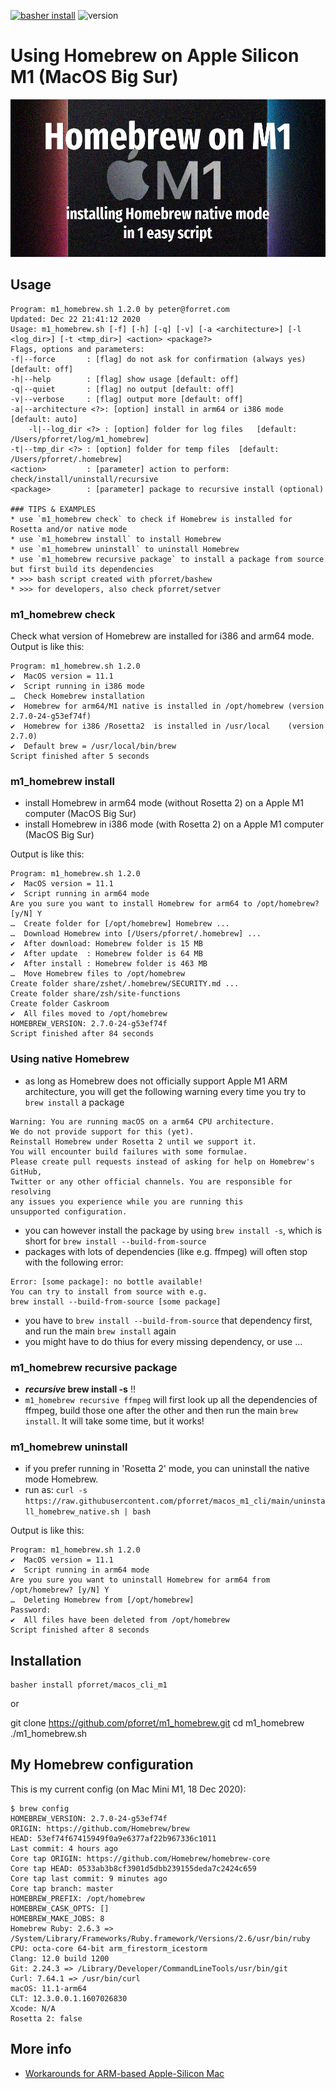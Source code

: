 [![basher install](https://img.shields.io/badge/basher-install-white?logo=gnu-bash&style=flat)](https://basher.gitparade.com/package/)
![version](https://img.shields.io/github/v/release/pforret/macos_m1_cli)

# Using Homebrew on Apple Silicon M1 (MacOS Big Sur)

![](doc/m1_homebrew.jpg)

## Usage

    Program: m1_homebrew.sh 1.2.0 by peter@forret.com
    Updated: Dec 22 21:41:12 2020
    Usage: m1_homebrew.sh [-f] [-h] [-q] [-v] [-a <architecture>] [-l <log_dir>] [-t <tmp_dir>] <action> <package?>
    Flags, options and parameters:
    -f|--force       : [flag] do not ask for confirmation (always yes) [default: off]
    -h|--help        : [flag] show usage [default: off]
    -q|--quiet       : [flag] no output [default: off]
    -v|--verbose     : [flag] output more [default: off]
    -a|--architecture <?>: [option] install in arm64 or i386 mode  [default: auto]
        -l|--log_dir <?> : [option] folder for log files   [default: /Users/pforret/log/m1_homebrew]
    -t|--tmp_dir <?> : [option] folder for temp files  [default: /Users/pforret/.homebrew]
    <action>         : [parameter] action to perform: check/install/uninstall/recursive
    <package>        : [parameter] package to recursive install (optional)
    
    ### TIPS & EXAMPLES
    * use `m1_homebrew check` to check if Homebrew is installed for Rosetta and/or native mode
    * use `m1_homebrew install` to install Homebrew
    * use `m1_homebrew uninstall` to uninstall Homebrew
    * use `m1_homebrew recursive package` to install a package from source but first build its dependencies
    * >>> bash script created with pforret/bashew
    * >>> for developers, also check pforret/setver


### m1_homebrew check

Check what version of Homebrew are installed for i386 and arm64 mode.
Output is like this:
```
Program: m1_homebrew.sh 1.2.0
✔  MacOS version = 11.1
✔  Script running in i386 mode
…  Check Homebrew installation
✔  Homebrew for arm64/M1 native is installed in /opt/homebrew (version 2.7.0-24-g53ef74f)
✔  Homebrew for i386 /Rosetta2  is installed in /usr/local    (version 2.7.0)
✔  Default brew = /usr/local/bin/brew
Script finished after 5 seconds
```


### m1_homebrew install

* install Homebrew in arm64 mode (without Rosetta 2) on a Apple M1 computer (MacOS Big Sur)
* install Homebrew in i386 mode (with Rosetta 2) on a Apple M1 computer (MacOS Big Sur)

Output is like this:
```
Program: m1_homebrew.sh 1.2.0
✔  MacOS version = 11.1
✔  Script running in arm64 mode
Are you sure you want to install Homebrew for arm64 to /opt/homebrew? [y/N] Y 
…  Create folder for [/opt/homebrew] Homebrew ...
…  Download Homebrew into [/Users/pforret/.homebrew] ...
✔  After download: Homebrew folder is 15 MB
✔  After update  : Homebrew folder is 64 MB                                      
✔  After install : Homebrew folder is 463 MB                                           
…  Move Homebrew files to /opt/homebrew
Create folder share/zshet/.homebrew/SECURITY.md ...                                                   
Create folder share/zsh/site-functions
Create folder Caskroom
✔  All files moved to /opt/homebrew                           
HOMEBREW_VERSION: 2.7.0-24-g53ef74f
Script finished after 84 seconds
```  

### Using native Homebrew

* as long as Homebrew does not officially support Apple M1 ARM architecture, 
  you will get the following warning every time you try to `brew install` a package

```  
Warning: You are running macOS on a arm64 CPU architecture.
We do not provide support for this (yet).
Reinstall Homebrew under Rosetta 2 until we support it.
You will encounter build failures with some formulae.
Please create pull requests instead of asking for help on Homebrew's GitHub,
Twitter or any other official channels. You are responsible for resolving
any issues you experience while you are running this
unsupported configuration.
```  

* you can however install the package by using `brew install -s`, 
  which is short for `brew install --build-from-source`
* packages with lots of dependencies (like e.g. ffmpeg) will often stop with the following error:
```  
Error: [some package]: no bottle available!
You can try to install from source with e.g.
brew install --build-from-source [some package]
```  
* you have to `brew install --build-from-source` that dependency first, 
  and run the main `brew install` again
* you might have to do thius for every missing dependency, or use ...

### m1_homebrew recursive package

* **_recursive_ brew install -s** !!
* `m1_homebrew recursive ffmpeg` will first look up all the dependencies of ffmpeg, 
  build those one after the other and then run the main `brew install`. 
  It will take some time, but it works!


### m1_homebrew uninstall

* if you prefer running in 'Rosetta 2' mode, you can uninstall the native mode Homebrew.
* run as: `curl -s https://raw.githubusercontent.com/pforret/macos_m1_cli/main/uninstall_homebrew_native.sh | bash`

Output is like this:
```  
Program: m1_homebrew.sh 1.2.0
✔  MacOS version = 11.1
✔  Script running in arm64 mode
Are you sure you want to uninstall Homebrew for arm64 from /opt/homebrew? [y/N] Y 
…  Deleting Homebrew from [/opt/homebrew]
Password:
✔  All files have been deleted from /opt/homebrew
Script finished after 8 seconds
```  

## Installation

    basher install pforret/macos_cli_m1

or 

  git clone https://github.com/pforret/m1_homebrew.git
  cd m1_homebrew
  ./m1_homebrew.sh
## My Homebrew configuration

This is my current config (on Mac Mini M1, 18 Dec 2020):

```  
$ brew config
HOMEBREW_VERSION: 2.7.0-24-g53ef74f
ORIGIN: https://github.com/Homebrew/brew
HEAD: 53ef74f67415949f0a9e6377af22b967336c1011
Last commit: 4 hours ago
Core tap ORIGIN: https://github.com/Homebrew/homebrew-core
Core tap HEAD: 0533ab3b8cf3901d5dbb239155deda7c2424c659
Core tap last commit: 9 minutes ago
Core tap branch: master
HOMEBREW_PREFIX: /opt/homebrew
HOMEBREW_CASK_OPTS: []
HOMEBREW_MAKE_JOBS: 8
Homebrew Ruby: 2.6.3 => /System/Library/Frameworks/Ruby.framework/Versions/2.6/usr/bin/ruby
CPU: octa-core 64-bit arm_firestorm_icestorm
Clang: 12.0 build 1200
Git: 2.24.3 => /Library/Developer/CommandLineTools/usr/bin/git
Curl: 7.64.1 => /usr/bin/curl
macOS: 11.1-arm64
CLT: 12.3.0.0.1.1607026830
Xcode: N/A
Rosetta 2: false
```  


## More info
* [Workarounds for ARM-based Apple-Silicon Mac](https://github.com/mikelxc/Workarounds-for-ARM-mac)
